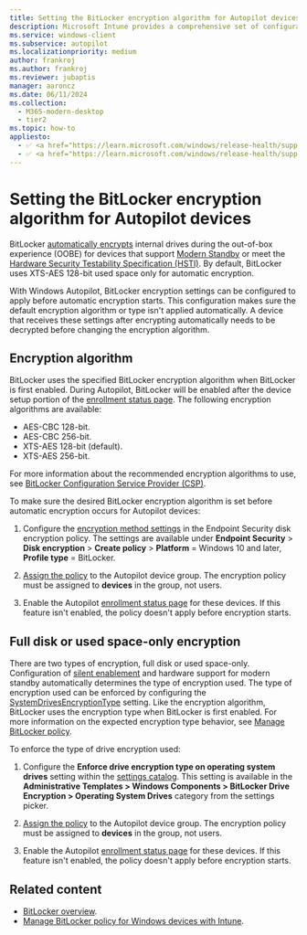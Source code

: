 ```yaml
---
title: Setting the BitLocker encryption algorithm for Autopilot devices
description: Microsoft Intune provides a comprehensive set of configuration options to manage BitLocker on Windows devices.
ms.service: windows-client
ms.subservice: autopilot
ms.localizationpriority: medium
author: frankroj
ms.author: frankroj
ms.reviewer: jubaptis
manager: aaroncz
ms.date: 06/11/2024
ms.collection:
  - M365-modern-desktop
  - tier2
ms.topic: how-to
appliesto:
  - ✅ <a href="https://learn.microsoft.com/windows/release-health/supported-versions-windows-client" target="_blank">Windows 11</a>
  - ✅ <a href="https://learn.microsoft.com/windows/release-health/supported-versions-windows-client" target="_blank">Windows 10</a>
---
```


# Setting the BitLocker encryption algorithm for Autopilot devices

BitLocker [automatically encrypts](/windows-hardware/design/device-experiences/oem-bitlocker#bitlocker-automatic-device-encryption) internal drives during the out-of-box experience (OOBE) for devices that support [Modern Standby](/windows-hardware/design/device-experiences/modern-standby) or meet the [Hardware Security Testability Specification (HSTI)](/windows-hardware/test/hlk/testref/hardware-security-testability-specification). By default, BitLocker uses XTS-AES 128-bit used space only for automatic encryption.

With Windows Autopilot, BitLocker encryption settings can be configured to apply before automatic encryption starts. This configuration makes sure the default encryption algorithm or type isn't applied automatically. A device that receives these settings after encrypting automatically needs to be decrypted before changing the encryption algorithm.

## Encryption algorithm

BitLocker uses the specified BitLocker encryption algorithm when BitLocker is first enabled. During Autopilot, BitLocker will be enabled after the device setup portion of the [enrollment status page](enrollment-status.md). The following encryption algorithms are available:

- AES-CBC 128-bit.
- AES-CBC 256-bit.
- XTS-AES 128-bit (default).
- XTS-AES 256-bit.

For more information about the recommended encryption algorithms to use, see [BitLocker Configuration Service Provider (CSP)](/windows/client-management/mdm/bitlocker-csp).

To make sure the desired BitLocker encryption algorithm is set before automatic encryption occurs for Autopilot devices:

1. Configure the [encryption method settings](/mem/intune/protect/encrypt-devices#create-an-endpoint-security-policy-for-bitlocker) in the Endpoint Security disk encryption policy. The settings are available under **Endpoint Security** > **Disk encryption** > **Create policy** > **Platform** = Windows 10 and later, **Profile type** = BitLocker.

1. [Assign the policy](/mem/intune/configuration/device-profile-assign) to the Autopilot device group. The encryption policy must be assigned to **devices** in the group, not users.

1. Enable the Autopilot [enrollment status page](enrollment-status.md) for these devices. If this feature isn't enabled, the policy doesn't apply before encryption starts.

## Full disk or used space-only encryption

There are two types of encryption, full disk or used space-only. Configuration of [silent enablement](/mem/intune/protect/encrypt-devices#silently-enable-bitlocker-on-devices) and hardware support for modern standby automatically determines the type of encryption used. The type of encryption used can be enforced by configuring the [SystemDrivesEncryptionType](/windows/client-management/mdm/bitlocker-csp) setting. Like the encryption algorithm, BitLocker uses the encryption type when BitLocker is first enabled. For more information on the expected encryption type behavior, see [Manage BitLocker policy](/mem/intune/protect/encrypt-devices#full-disk-vs-used-space-only-encryption).

To enforce the type of drive encryption used:

1. Configure the **Enforce drive encryption type on operating system drives** setting within the [settings catalog](/mem/intune/configuration/settings-catalog). This setting is available in the **Administrative Templates > Windows Components > BitLocker Drive Encryption > Operating System Drives** category from the settings picker.

1. [Assign the policy](/mem/intune/configuration/device-profile-assign) to the Autopilot device group. The encryption policy must be assigned to **devices** in the group, not users.

1. Enable the Autopilot [enrollment status page](enrollment-status.md) for these devices. If this feature isn't enabled, the policy doesn't apply before encryption starts.

## Related content

- [BitLocker overview](/windows/security/information-protection/bitlocker/bitlocker-overview).
- [Manage BitLocker policy for Windows devices with Intune](/mem/intune/protect/encrypt-devices).
